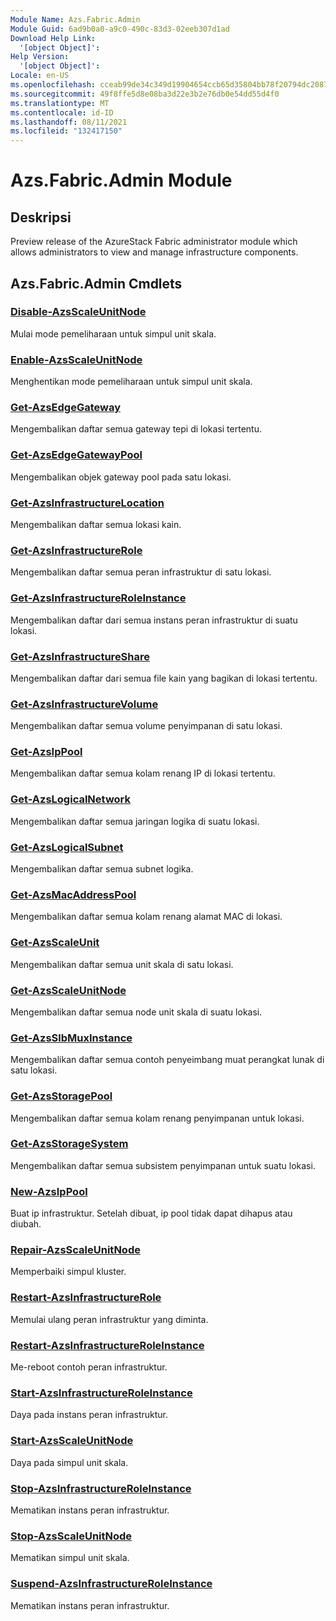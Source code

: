 ```yaml
---
Module Name: Azs.Fabric.Admin
Module Guid: 6ad9b0a0-a9c0-490c-83d3-02eeb307d1ad
Download Help Link:
  '[object Object]': 
Help Version:
  '[object Object]': 
Locale: en-US
ms.openlocfilehash: cceab99de34c349d19904654ccb65d35804bb78f20794dc20877ef5a418658f2
ms.sourcegitcommit: 49f8ffe5d8e08ba3d22e3b2e76db0e54dd55d4f0
ms.translationtype: MT
ms.contentlocale: id-ID
ms.lasthandoff: 08/11/2021
ms.locfileid: "132417150"
---
```

# Azs.Fabric.Admin Module
## Deskripsi
Preview release of the AzureStack Fabric administrator module which allows administrators to view and manage infrastructure components.  
## Azs.Fabric.Admin Cmdlets
### [Disable-AzsScaleUnitNode](Disable-AzsScaleUnitNode.md)
Mulai mode pemeliharaan untuk simpul unit skala.

### [Enable-AzsScaleUnitNode](Enable-AzsScaleUnitNode.md)
Menghentikan mode pemeliharaan untuk simpul unit skala.

### [Get-AzsEdgeGateway](Get-AzsEdgeGateway.md)
Mengembalikan daftar semua gateway tepi di lokasi tertentu.

### [Get-AzsEdgeGatewayPool](Get-AzsEdgeGatewayPool.md)
Mengembalikan objek gateway pool pada satu lokasi.

### [Get-AzsInfrastructureLocation](Get-AzsInfrastructureLocation.md)
Mengembalikan daftar semua lokasi kain.

### [Get-AzsInfrastructureRole](Get-AzsInfrastructureRole.md)
Mengembalikan daftar semua peran infrastruktur di satu lokasi.

### [Get-AzsInfrastructureRoleInstance](Get-AzsInfrastructureRoleInstance.md)
Mengembalikan daftar dari semua instans peran infrastruktur di suatu lokasi.

### [Get-AzsInfrastructureShare](Get-AzsInfrastructureShare.md)
Mengembalikan daftar dari semua file kain yang bagikan di lokasi tertentu.

### [Get-AzsInfrastructureVolume](Get-AzsInfrastructureVolume.md)
Mengembalikan daftar semua volume penyimpanan di satu lokasi.

### [Get-AzsIpPool](Get-AzsIpPool.md)
Mengembalikan daftar semua kolam renang IP di lokasi tertentu.

### [Get-AzsLogicalNetwork](Get-AzsLogicalNetwork.md)
Mengembalikan daftar semua jaringan logika di suatu lokasi.

### [Get-AzsLogicalSubnet](Get-AzsLogicalSubnet.md)
Mengembalikan daftar semua subnet logika.

### [Get-AzsMacAddressPool](Get-AzsMacAddressPool.md)
Mengembalikan daftar semua kolam renang alamat MAC di lokasi.

### [Get-AzsScaleUnit](Get-AzsScaleUnit.md)
Mengembalikan daftar semua unit skala di satu lokasi.

### [Get-AzsScaleUnitNode](Get-AzsScaleUnitNode.md)
Mengembalikan daftar semua node unit skala di suatu lokasi.

### [Get-AzsSlbMuxInstance](Get-AzsSlbMuxInstance.md)
Mengembalikan daftar semua contoh penyeimbang muat perangkat lunak di satu lokasi.

### [Get-AzsStoragePool](Get-AzsStoragePool.md)
Mengembalikan daftar semua kolam renang penyimpanan untuk lokasi.

### [Get-AzsStorageSystem](Get-AzsStorageSystem.md)
Mengembalikan daftar semua subsistem penyimpanan untuk suatu lokasi.

### [New-AzsIpPool](New-AzsIpPool.md)
Buat ip infrastruktur. Setelah dibuat, ip pool tidak dapat dihapus atau diubah.

### [Repair-AzsScaleUnitNode](Repair-AzsScaleUnitNode.md)
Memperbaiki simpul kluster.

### [Restart-AzsInfrastructureRole](Restart-AzsInfrastructureRole.md)
Memulai ulang peran infrastruktur yang diminta.

### [Restart-AzsInfrastructureRoleInstance](Restart-AzsInfrastructureRoleInstance.md)
Me-reboot contoh peran infrastruktur.

### [Start-AzsInfrastructureRoleInstance](Start-AzsInfrastructureRoleInstance.md)
Daya pada instans peran infrastruktur.

### [Start-AzsScaleUnitNode](Start-AzsScaleUnitNode.md)
Daya pada simpul unit skala.

### [Stop-AzsInfrastructureRoleInstance](Stop-AzsInfrastructureRoleInstance.md)
Mematikan instans peran infrastruktur.

### [Stop-AzsScaleUnitNode](Stop-AzsScaleUnitNode.md)
Mematikan simpul unit skala.

### [Suspend-AzsInfrastructureRoleInstance](Suspend-AzsInfrastructureRoleInstance.md)
Mematikan instans peran infrastruktur.

